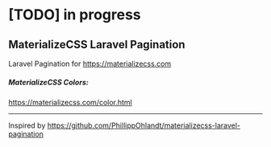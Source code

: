# [TODO] in progress

## MaterializeCSS Laravel Pagination
Laravel Pagination for https://materializecss.com

##### MaterializeCSS Colors:
https://materializecss.com/color.html

---

Inspired by https://github.com/PhillippOhlandt/materializecss-laravel-pagination
